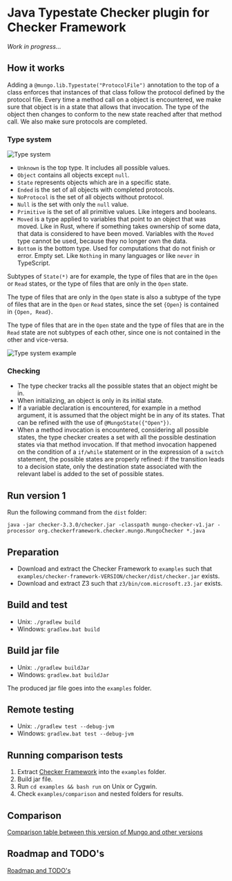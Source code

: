 # Java Typestate Checker plugin for Checker Framework

*Work in progress...*

## How it works

Adding a `@mungo.lib.Typestate("ProtocolFile")` annotation to the top of a class enforces that instances of that class follow the protocol defined by the protocol file. Every time a method call on a object is encountered, we make sure that object is in a state that allows that invocation. The type of the object then changes to conform to the new state reached after that method call. We also make sure protocols are completed.

### Type system

<!-- http://www.plantuml.com/plantuml/uml/NSqn2i9048NXVayHKgcG6rW4mT8O40yGirEixix0-YOs7bx8Wc6sUl0Lx-_Vc38qHNVd5yk7c-EtwvhhuqapN9b2xGqJQ7VOjuRFxCaR6MJC0fcb-XmqLZBca0B2GfOlif1tMw_eIG19RkqPsNgMDLhuruokCICziTSKVm00 -->

![Type system](./type_system.svg)

- `Unknown` is the top type. It includes all possible values.
- `Object` contains all objects except `null`.
- `State` represents objects which are in a specific state.
- `Ended` is the set of all objects with completed protocols.
- `NoProtocol` is the set of all objects without protocol.
- `Null` is the set with only the `null` value.
- `Primitive` is the set of all primitive values. Like integers and booleans.
- `Moved` is a type applied to variables that point to an object that was moved. Like in Rust, where if something takes ownership of some data, that data is considered to have been moved. Variables with the `Moved` type cannot be used, because they no longer own the data.
- `Bottom` is the bottom type. Used for computations that do not finish or error. Empty set. Like `Nothing` in many languages or like `never` in TypeScript.

Subtypes of `State(*)` are for example, the type of files that are in the `Open` or `Read` states, or the type of files that are only in the `Open` state.

The type of files that are only in the `Open` state is also a subtype of the type of files that are in the `Open` or `Read` states, since the set `{Open}` is contained in `{Open, Read}`.

The type of files that are in the `Open` state and the type of files that are in the `Read` state are not subtypes of each other, since one is not contained in the other and vice-versa.

<!-- http://www.plantuml.com/plantuml/uml/SoWkIImgAStDuGhDoyxBByzJiAdHrLNmAyr14r4ABaaiITNGqbJYGZ2XKcwPEQdL_WMfUJeAGQc9ARLAN1X264e9AeAQ1789HDWflwGaFvSBsGWK2OGsD0c7rBmKe0y1 -->

![Type system example](./type_system_example.svg)

### Checking

- The type checker tracks all the possible states that an object might be in.
- When initializing, an object is only in its initial state.
- If a variable declaration is encountered, for example in a method argument, it is assumed that the object might be in any of its states. That can be refined with the use of `@MungoState({"Open"})`.
- When a method invocation is encountered, considering all possible states, the type checker creates a set with all the possible destination states via that method invocation. If that method invocation happened on the condition of a `if/while` statement or in the expression of a `switch` statement, the possible states are properly refined: if the transition leads to a decision state, only the destination state associated with the relevant label is added to the set of possible states.

<!--
### Architecture

Plugins for the Checker Framework usually extend the `BaseTypeChecker` and then override some aspects of it if necessary. To understand how plugins work it is important to understand how information is stored:

- [AnnotatedTypeMirror](https://checkerframework.org/api/org/checkerframework/framework/type/AnnotatedTypeMirror.html)'s represent types and store type annotations associated with the type. Those annotations constitute the type information specific to the type system implemented by a plugin.
- [Tree](https://docs.oracle.com/en/java/javase/11/docs/api/jdk.compiler/com/sun/source/tree/Tree.html?is-external=true)'s are nodes in an abstract syntax tree.
- [Element](https://docs.oracle.com/en/java/javase/11/docs/api/java.compiler/javax/lang/model/element/Element.html?is-external=true)'s represent a potentially-public declaration that can be accessed from elsewhere: classes, interfaces, methods, constructors, and fields.

Our plugin is composed by:

- `MungoChecker`: The plugin's entry point.
- `MungoVisitor`: Performs assignment checking, method invocation checking and other checks.
- `MungoAnnotatedTypeFactory`: Applies annotations via `MungoDefaultQualifierForUseTypeAnnotator` and `MungoTreeAnnotator`, which are refined by the flow-sensitive analysis provided by `MungoAnalysis` and `MungoTransfer`
- `MungoQualifierHierarchy`: Defines the subtyping relationship between annotations
- `MungoDefaultQualifierForUseTypeAnnotator`: Applies a set of annotations to [Elements](https://docs.oracle.com/en/java/javase/11/docs/api/java.compiler/javax/lang/model/element/Element.html?is-external=true)
- `MungoTreeAnnotator`: Applies a set of annotations to [Trees](https://docs.oracle.com/en/java/javase/11/docs/api/jdk.compiler/com/sun/source/tree/Tree.html?is-external=true)
- `MungoAnalysis`: Tracks annotations using flow-sensitive analysis
- `MungoTransfer`: Applies type information refinement

Since annotations are only able to store some types of values, not arbitrary objects, we store a `long` id value in each annotation that is then mapped to an object which stores the concrete type information.

More details: [Manual - How to create a Checker plugin](https://checkerframework.org/manual/#creating-a-checker)
-->

## Run version 1

Run the following command from the `dist` folder:

`java -jar checker-3.3.0/checker.jar -classpath mungo-checker-v1.jar -processor org.checkerframework.checker.mungo.MungoChecker *.java`

## Preparation

- Download and extract the Checker Framework to `examples` such that `examples/checker-framework-VERSION/checker/dist/checker.jar` exists.
- Download and extract Z3 such that `z3/bin/com.microsoft.z3.jar` exists.

## Build and test

- Unix: `./gradlew build`
- Windows: `gradlew.bat build`

## Build jar file

- Unix: `./gradlew buildJar`
- Windows: `gradlew.bat buildJar`

The produced jar file goes into the `examples` folder.

## Remote testing

- Unix: `./gradlew test --debug-jvm`
- Windows: `gradlew.bat test --debug-jvm`

## Running comparison tests

1. Extract [Checker Framework](https://checkerframework.org/) into the `examples` folder.
1. Build jar file.
1. Run `cd examples && bash run` on Unix or Cygwin.
1. Check `examples/comparison` and nested folders for results.

## Comparison

[Comparison table between this version of Mungo and other versions](https://github.com/jdmota/abcd-mungo/wiki/Comparison)

## Roadmap and TODO's

[Roadmap and TODO's](https://github.com/jdmota/abcd-mungo/wiki/Roadmap-and-TODOs)
